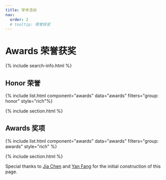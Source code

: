 ```yaml
---
title: 学术活动
nav:
  order: 2
  # tooltip: 荣誉获奖
---
```


# <i class="fas fa-award"></i>Awards 荣誉获奖

{% include search-info.html %}

## Honor 荣誉

<!-- * ACM Distinguished Members，刘奕群，2022

* "钱伟长中文信息处理科学技术奖"一等奖，刘奕群，王小川、张敏、许静芳、马少平、陈炜鹏、毛佳昕、王蟒、马为之，2020

* IBM Global Faculty Award，张敏，2020 -->





{% include list.html component="awards" data="awards" filters="group: honor" style="rich"%}

{% include section.html %}

## Awards 奖项

{% include list.html component="awards" data="awards" filters="group: awards" style="rich" %}

<!-- * 詹靖涛同学获得国际会议 WSDM2022 最佳论文奖
* 陈冲同学获得2021年百度奖学金
* 陈冲同学获得2021年字节跳动奖学金
* 陈冲、吴之璟同学获得2021年微软学者提名
* 卢泓宇同学获得2020年微软学者提名
* 张帆同学获得国际会议 SIGIR2020 最佳论文提名奖
* 储著敏同学获得国际会议 ICTIR2019 最佳短文提名奖
* 刘梦旸同学获得国际会议 SIGIR2018 最佳短文提名奖
* 张俊祺同学获得国际会议 CIKM2018 最佳论文奖
* 李祥圣同学获得 AIRS2018 最佳论文奖、陈冲同学获得最佳论文提名奖
* 张帆同学获得国际会议 SIGIR2017 最佳学生论文奖
* 毛佳昕同学获得国际会议 ECIR2017 最佳博士生论坛论文奖
* 姚婷同学获得国际会议 AIRS2011 最佳论文奖提名
* 王超同学，SIGIR最佳论文提名
* 张永锋同学，微软学者（2015）、西贝尔学者（2015）、百度奖学金（2014）、IBM学者（2014）、谷歌奖学金（2012） -->

{% include section.html %}

Special thanks to [Jia Chen](https://xuanyuan14.github.io) and [Yan Fang](https://suffoquer-fang.github.io) for the initial construction of this page.
